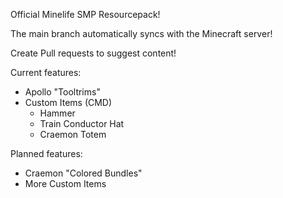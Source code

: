 Official Minelife SMP Resourcepack!

The main branch automatically syncs with the Minecraft server!

Create Pull requests to suggest content!

Current features:
- Apollo "Tooltrims"
- Custom Items (CMD)
    - Hammer
    - Train Conductor Hat
    - Craemon Totem
      
Planned features:
- Craemon "Colored Bundles"
- More Custom Items

